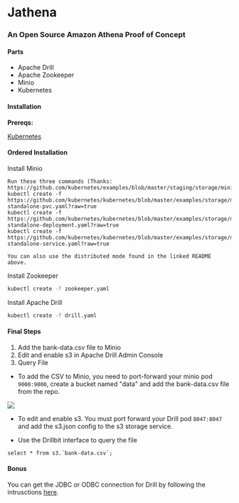 # Jathena
### An Open Source Amazon Athena Proof of Concept


#### Parts

* Apache Drill
* Apache Zookeeper
* Minio
* Kubernetes

#### Installation 


**Prereqs:**

[Kubernetes](https://kubernetes.io)


#### Ordered Installation 

Install Minio

```
Run these three commands (Thanks: https://github.com/kubernetes/examples/blob/master/staging/storage/minio/README.md)
kubectl create -f https://github.com/kubernetes/kubernetes/blob/master/examples/storage/minio/minio-standalone-pvc.yaml?raw=true
kubectl create -f https://github.com/kubernetes/kubernetes/blob/master/examples/storage/minio/minio-standalone-deployment.yaml?raw=true
kubectl create -f https://github.com/kubernetes/kubernetes/blob/master/examples/storage/minio/minio-standalone-service.yaml?raw=true

You can also use the distributed mode found in the linked README above. 
```

Install Zookeeper 

```bash
kubectl create -f zookeeper.yaml
```

Install Apache Drill 

```bash
kubectl create -f drill.yaml
```

#### Final Steps

1. Add the bank-data.csv file to Minio
2. Edit and enable s3 in Apache Drill Admin Console
3. Query File 


- To add the CSV to Minio, you need to port-forward your minio pod `9000:9000`, create a bucket named "data" and add the bank-data.csv file from the repo. 

![](/screenshots/minio.gif)

- To edit and enable s3. You must port forward your Drill pod `8047:8047` and add the s3.json config to the s3 storage service.

- Use the Drillbit interface to query the file

```
select * from s3.`bank-data.csv`;
```


#### Bonus

You can get the JDBC or ODBC connection for Drill by following the intrusctions [here](https://drill.apache.org/docs/using-the-jdbc-driver/). 

